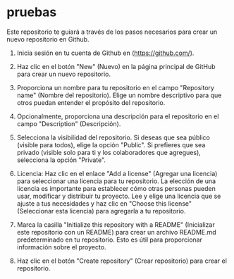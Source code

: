 # pruebas

Este repositorio te guiará a través de los pasos necesarios para crear un nuevo repositorio en Github.

1. Inicia sesión en tu cuenta de Github en (https://github.com/).
   
2. Haz clic en el botón "New" (Nuevo) en la página principal de GitHub para crear un nuevo repositorio.

3. Proporciona un nombre para tu repositorio en el campo "Repository name" (Nombre del repositorio). Elige un nombre descriptivo para que otros puedan entender el propósito del repositorio.

4. Opcionalmente, proporciona una descripción para el repositorio en el campo "Description" (Descripción).

5. Selecciona la visibilidad del repositorio. Si deseas que sea público (visible para todos), elige la opción "Public". Si prefieres que sea privado (visible solo para ti y los colaboradores que agregues), selecciona la opción "Private".

6. Licencia: Haz clic en el enlace "Add a license" (Agregar una licencia) para seleccionar una licencia para tu repositorio. La elección de una licencia es importante para establecer cómo otras personas pueden usar, modificar y distribuir tu proyecto. Lee y elige una licencia que se ajuste a tus necesidades y haz clic en "Choose this license" (Seleccionar esta licencia) para agregarla a tu repositorio.

7. Marca la casilla "Initialize this repository with a README" (Inicializar este repositorio con un README) para crear un archivo README.md predeterminado en tu repositorio. Esto es útil para proporcionar información sobre el proyecto.

8. Haz clic en el botón "Create repository" (Crear repositorio) para crear el repositorio.
